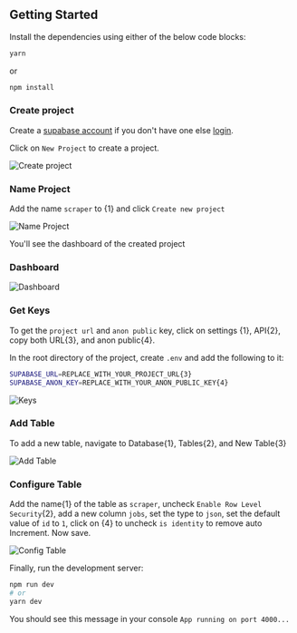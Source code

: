 ## Getting Started

Install the dependencies using either of the below code blocks:

```bash
yarn
```
or

```bash
npm install
```

### Create project

Create a [supabase account](https://app.supabase.com/sign-up) if you don't have one else [login](https://app.supabase.com/sign-in).

Click on `New Project` to create a project.

![Create project](https://user-images.githubusercontent.com/11736897/228963665-5ade1662-1e71-43d1-88e1-f901d23aab47.png)

### Name Project

Add the name `scraper` to {1} and click `Create new project`

![Name Project](https://user-images.githubusercontent.com/11736897/228963713-a0403e24-5dda-41e6-adcc-6e25d13fc2b0.png)

You'll see the dashboard of the created project

### Dashboard

![Dashboard](https://user-images.githubusercontent.com/11736897/228963743-9facd6b2-4529-43e0-b2c9-9ceccf2a71ea.png)


### Get Keys
To get the `project url` and `anon public` key, click on settings {1}, API{2}, copy both URL{3}, and anon public{4}.

In the root directory of the project, create `.env` and add the following to it:

 ```bash
SUPABASE_URL=REPLACE_WITH_YOUR_PROJECT_URL{3}
SUPABASE_ANON_KEY=REPLACE_WITH_YOUR_ANON_PUBLIC_KEY{4}
 ```
![Keys](https://user-images.githubusercontent.com/11736897/228963761-aed63673-4978-4568-b522-c10b0cb5957a.png)

### Add Table

To add a new table, navigate to Database{1}, Tables{2}, and New Table{3}

![Add Table](https://user-images.githubusercontent.com/11736897/228963801-c869675d-4350-42e0-a207-0af752586a45.png)


### Configure Table
Add the name{1} of the table as `scraper`, uncheck `Enable Row Level Security`{2}, add a new column `jobs`, set the type to `json`,
set the default value of `id` to `1`, click on {4} to uncheck `is identity` to remove auto Increment. Now save.

![Config Table](https://user-images.githubusercontent.com/11736897/228963809-c6b2d67e-6fed-4ae4-b0d8-f59e0c76bf8e.png)


Finally, run the development server:

```bash
npm run dev
# or
yarn dev
```

You should see this message in your console `App running on port 4000...`
